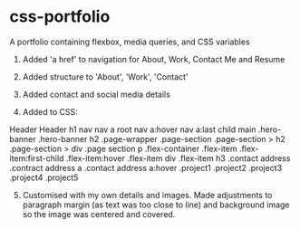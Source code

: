 # css-portfolio
A portfolio containing flexbox, media queries, and CSS variables

1. Added 'a href' to navigation for About, Work, Contact Me and Resume

2. Added structure to 'About', 'Work', 'Contact'

3. Added contact and social media details

4. Added to CSS:

Header
Header h1
nav 
nav a
root
nav a:hover
nav a:last child
main
.hero-banner
.hero-banner h2
.page-wrapper
.page-section
.page-section > h2
.page-section > div
.page section p
.flex-container
.flex-item
.flex-item:first-child
.flex-item:hover
.flex-item div
.flex-item h3
.contact address
.contract address a
.contact address a:hover
.project1
.project2
.project3
.project4
.project5

5. Customised with my own details and images. Made adjustments to paragraph margin (as text was too close to line) and background image so the image was centered and covered.